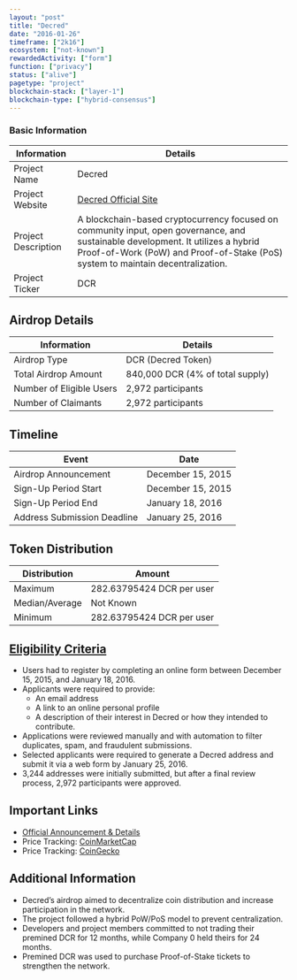 ```yaml
---
layout: "post"
title: "Decred"
date: "2016-01-26"
timeframe: ["2k16"]
ecosystem: ["not-known"]
rewardedActivity: ["form"]
function: ["privacy"]
status: ["alive"]
pagetype: "project"
blockchain-stack: ["layer-1"]
blockchain-type: ["hybrid-consensus"]
---
```


### Basic Information

| Information         | Details                                                                                                                                                                                                            |
| ------------------- | ------------------------------------------------------------------------------------------------------------------------------------------------------------------------------------------------------------------ |
| Project Name        | Decred                                                                                                                                                                                                             |
| Project Website     | [Decred Official Site](https://decred.org)                                                                                                                                                                         |
| Project Description | A blockchain-based cryptocurrency focused on community input, open governance, and sustainable development. It utilizes a hybrid Proof-of-Work (PoW) and Proof-of-Stake (PoS) system to maintain decentralization. |
| Project Ticker      | DCR                                                                                                                                                                                                                |

## Airdrop Details

| Information              | Details                          |
| ------------------------ | -------------------------------- |
| Airdrop Type             | DCR (Decred Token)               |
| Total Airdrop Amount     | 840,000 DCR (4% of total supply) |
| Number of Eligible Users | 2,972 participants               |
| Number of Claimants      | 2,972 participants               |

## Timeline

| Event                       | Date              |
| --------------------------- | ----------------- |
| Airdrop Announcement        | December 15, 2015 |
| Sign-Up Period Start        | December 15, 2015 |
| Sign-Up Period End          | January 18, 2016  |
| Address Submission Deadline | January 25, 2016  |

## Token Distribution

| Distribution   | Amount                    |
| -------------- | ------------------------- |
| Maximum        | 282.63795424 DCR per user |
| Median/Average | Not Known                 |
| Minimum        | 282.63795424 DCR per user |

## [Eligibility Criteria](https://docs.decred.org/advanced/premine/)

- Users had to register by completing an online form between December 15, 2015, and January 18, 2016.
- Applicants were required to provide:
  - An email address
  - A link to an online personal profile
  - A description of their interest in Decred or how they intended to contribute.
- Applications were reviewed manually and with automation to filter duplicates, spam, and fraudulent submissions.
- Selected applicants were required to generate a Decred address and submit it via a web form by January 25, 2016.
- 3,244 addresses were initially submitted, but after a final review process, 2,972 participants were approved.

## Important Links

- [Official Announcement & Details](https://docs.decred.org/advanced/premine/)
- Price Tracking: [CoinMarketCap](https://coinmarketcap.com/currencies/decred/)
- Price Tracking: [CoinGecko](https://www.coingecko.com/en/coins/decred)

## Additional Information

- Decred’s airdrop aimed to decentralize coin distribution and increase participation in the network.
- The project followed a hybrid PoW/PoS model to prevent centralization.
- Developers and project members committed to not trading their premined DCR for 12 months, while Company 0 held theirs for 24 months.
- Premined DCR was used to purchase Proof-of-Stake tickets to strengthen the network.
